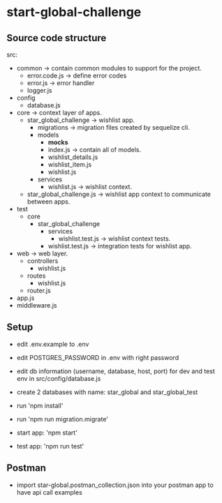 # start-global-challenge
## Source code structure
src:
  - common -> contain common modules to support for the project.
    * error.code.js -> define error codes
    * error.js  -> error handler
    * logger.js
  - config
    * database.js
  - core -> context layer of apps.
    * star_global_challenge -> wishlist app.
      + migrations -> migration files created by sequelize cli.
      + models
        * __mocks__
        * index.js -> contain all of models.
        * wishlist_details.js
        * wishlist_item.js
        + wishlist.js
      + services
        * wishlist.js -> wishlist context.
    * star_global_challenge.js -> wishlist app context to communicate between apps.
  - test
    * core
      + star_global_challenge
        * services
          + wishlist.test.js -> wishlist context tests.
        * wishlist.test.js -> integration tests for wishlist app.
  - web -> web layer.
    * controllers
      + wishlist.js
    * routes
      + wishlist.js
    * router.js
  - app.js
  - middleware.js
## Setup
- edit .env.example to .env
- edit POSTGRES_PASSWORD in .env with right password

- edit db information (username, database, host, port) for dev and test env in src/config/database.js
- create 2 databases with name: star_global and star_global_test

- run 'npm install'

- run 'npm run migration.migrate'

- start app: 'npm start'

- test app: 'npm run test'

## Postman
- import star-global.postman_collection.json into your postman app to have api call examples
